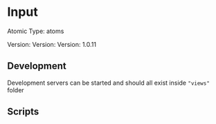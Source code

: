 # Input

Atomic Type: atoms

Version: Version: Version: 1.0.11



## Development

Development servers can be started and should all exist inside `"views"` folder

## Scripts
